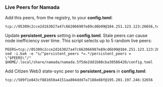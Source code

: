 ### Live Peers for Namada

Add this peers, from the registry, to your **config.toml**:

```
tcp://05309c2cce2d163027a47c662066907e89cd6b99@104.251.123.123:26656,tcp://54386c1252ecabe5ba1fae2f083b37ca5ebd57dc@192.64.82.62:26656,tcp://2bf5cdd25975c239e8feb68153d69c5eec004fdb@64.118.250.82:46656
```

Update **persistent_peers** setting in **config.toml**. Stale peers can cause node inefficiency over time. This script selects up to 5 random live peers:

```
PEERS=tcp://05309c2cce2d163027a47c662066907e89cd6b99@104.251.123.123:26656,tcp://54386c1252ecabe5ba1fae2f083b37ca5ebd57dc@192.64.82.62:26656,tcp://2bf5cdd25975c239e8feb68153d69c5eec004fdb@64.118.250.82:46656
sed -i.bak -e "s/^persistent_peers *=.*/persistent_peers = \"$PEERS\"/" $HOME/.local/share/namada/namada.5f5de2dd1b88cba30586420/config.toml
```

Add Citizen Web3 state-sync peer to **persistent_peers** in **config.toml**:

```
tcp://509f1e843cf881650a4151aa804ddd7a7188e88f@195.201.197.246:32656
```

